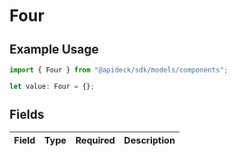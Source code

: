 # Four

## Example Usage

```typescript
import { Four } from "@apideck/sdk/models/components";

let value: Four = {};
```

## Fields

| Field       | Type        | Required    | Description |
| ----------- | ----------- | ----------- | ----------- |